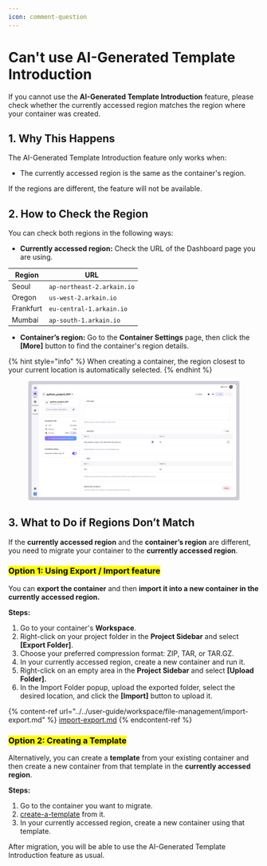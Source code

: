 ```yaml
---
icon: comment-question
---
```


# Can't use AI-Generated Template Introduction

If you cannot use the **AI-Generated Template Introduction** feature, please check whether the currently accessed region matches the region where your container was created.

## 1. Why This Happens

The AI-Generated Template Introduction feature only works when:

* The currently accessed region is the same as the container's region.

If the regions are different, the feature will not be available.

## 2. How to Check the Region

You can check both regions in the following ways:

* **Currently accessed region:** Check the URL of the Dashboard page you are using.

| Region    | URL                        |
| --------- | -------------------------- |
| Seoul     | `ap-northeast-2.arkain.io` |
| Oregon    | `us-west-2.arkain.io`      |
| Frankfurt | `eu-central-1.arkain.io`   |
| Mumbai    | `ap-south-1.arkain.io`     |

* **Container’s region:** Go to the **Container Settings** page, then click the **\[More]** button to find the container's region details.

{% hint style="info" %}
When creating a container, the region closest to your current location is automatically selected.
{% endhint %}

<figure><img src="../../.gitbook/assets/image (63).png" alt=""><figcaption></figcaption></figure>

## 3. What to Do if Regions Don’t Match

If the **currently accessed region** and the **container’s region** are different, you need to migrate your container to the **currently accessed region**.

### <mark style="color:$primary;">**Option 1: Using Export / Import feature**</mark>

You can **export the container** and then **import it into a new container in the currently accessed region.**

**Steps:**

1. Go to your container's **Workspace**.
2. Right-click on your project folder in the **Project Sidebar** and select **\[Export Folder]**.
3. Choose your preferred compression format: ZIP, TAR, or TAR.GZ.
4. In your currently accessed region, create a new container and run it.
5. Right-click on an empty area in the **Project Sidebar** and select **\[Upload Folder].**
6. In the Import Folder popup, upload the exported folder, select the desired location, and click the **\[Import]** button to upload it.

{% content-ref url="../../user-guide/workspace/file-management/import-export.md" %}
[import-export.md](../../user-guide/workspace/file-management/import-export.md)
{% endcontent-ref %}

### <mark style="color:$primary;">**Option 2: Creating a Template**</mark>

Alternatively, you can create a **template** from your existing container and then create a new container from that template in the **currently accessed region**.

**Steps:**

1. Go to the container you want to migrate.
2. [create-a-template](../../user-guide/templates/create-a-template/ "mention") from it.
3. In your currently accessed region, create a new container using that template.



After migration, you will be able to use the AI-Generated Template Introduction feature as usual.
